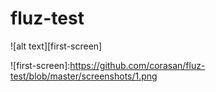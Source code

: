 # fluz-test

![alt text][first-screen]


![first-screen]:https://github.com/corasan/fluz-test/blob/master/screenshots/1.png
